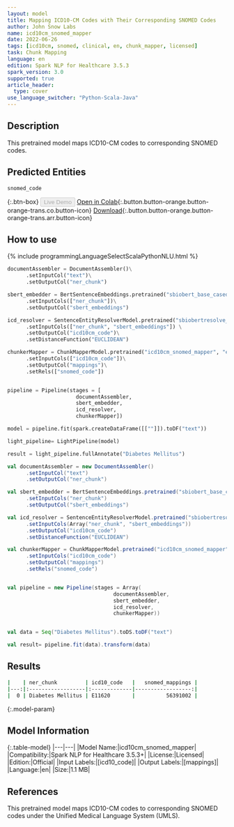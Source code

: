 ```yaml
---
layout: model
title: Mapping ICD10-CM Codes with Their Corresponding SNOMED Codes
author: John Snow Labs
name: icd10cm_snomed_mapper
date: 2022-06-26
tags: [icd10cm, snomed, clinical, en, chunk_mapper, licensed]
task: Chunk Mapping
language: en
edition: Spark NLP for Healthcare 3.5.3
spark_version: 3.0
supported: true
article_header:
  type: cover
use_language_switcher: "Python-Scala-Java"
---
```


## Description

This pretrained model maps ICD10-CM codes to corresponding SNOMED codes.

## Predicted Entities

`snomed_code`

{:.btn-box}
<button class="button button-orange" disabled>Live Demo</button>
[Open in Colab](https://colab.research.google.com/github/JohnSnowLabs/spark-nlp-workshop/blob/master/tutorials/Certification_Trainings/Healthcare/26.Chunk_Mapping.ipynb){:.button.button-orange.button-orange-trans.co.button-icon}
[Download](https://s3.amazonaws.com/auxdata.johnsnowlabs.com/clinical/models/icd10cm_snomed_mapper_en_3.5.3_3.0_1656230731120.zip){:.button.button-orange.button-orange-trans.arr.button-icon}

## How to use



<div class="tabs-box" markdown="1">
{% include programmingLanguageSelectScalaPythonNLU.html %}

```python
documentAssembler = DocumentAssembler()\
      .setInputCol("text")\
      .setOutputCol("ner_chunk")

sbert_embedder = BertSentenceEmbeddings.pretrained("sbiobert_base_cased_mli", "en", "clinical/models")\
      .setInputCols(["ner_chunk"])\
      .setOutputCol("sbert_embeddings")

icd_resolver = SentenceEntityResolverModel.pretrained("sbiobertresolve_icd10cm", "en", "clinical/models") \
      .setInputCols(["ner_chunk", "sbert_embeddings"]) \
      .setOutputCol("icd10cm_code")\
      .setDistanceFunction("EUCLIDEAN")

chunkerMapper = ChunkMapperModel.pretrained("icd10cm_snomed_mapper", "en", "clinical/models")\
      .setInputCols(["icd10cm_code"])\
      .setOutputCol("mappings")\
      .setRels(["snomed_code"])


pipeline = Pipeline(stages = [
                      documentAssembler,
                      sbert_embedder,
                      icd_resolver,
                      chunkerMapper])

model = pipeline.fit(spark.createDataFrame([[""]]).toDF("text"))

light_pipeline= LightPipeline(model)

result = light_pipeline.fullAnnotate("Diabetes Mellitus")
```
```scala
val documentAssembler = new DocumentAssembler()
      .setInputCol("text")
      .setOutputCol("ner_chunk")

val sbert_embedder = BertSentenceEmbeddings.pretrained("sbiobert_base_cased_mli", "en", "clinical/models")
      .setInputCols("ner_chunk")
      .setOutputCol("sbert_embeddings")

val icd_resolver = SentenceEntityResolverModel.pretrained("sbiobertresolve_icd10cm", "en", "clinical/models")
      .setInputCols(Array("ner_chunk", "sbert_embeddings"))
      .setOutputCol("icd10cm_code")
      .setDistanceFunction("EUCLIDEAN")

val chunkerMapper = ChunkMapperModel.pretrained("icd10cm_snomed_mapper", "en","clinical/models")
      .setInputCols("icd10cm_code")
      .setOutputCol("mappings")
      .setRels("snomed_code")


val pipeline = new Pipeline(stages = Array(
                                  documentAssembler,
                                  sbert_embedder,
                                  icd_resolver,
                                  chunkerMapper))


val data = Seq("Diabetes Mellitus").toDS.toDF("text")

val result= pipeline.fit(data).transform(data)
```
</div>

## Results

```bash
|    | ner_chunk         | icd10_code   |   snomed_mappings |
|---:|:------------------|:-------------|------------------:|
|  0 | Diabetes Mellitus | E11620       |          56391002 |
```

{:.model-param}
## Model Information

{:.table-model}
|---|---|
|Model Name:|icd10cm_snomed_mapper|
|Compatibility:|Spark NLP for Healthcare 3.5.3+|
|License:|Licensed|
|Edition:|Official|
|Input Labels:|[icd10_code]|
|Output Labels:|[mappings]|
|Language:|en|
|Size:|1.1 MB|

## References

This pretrained model maps ICD10-CM codes to corresponding SNOMED codes under the Unified Medical Language System (UMLS).
